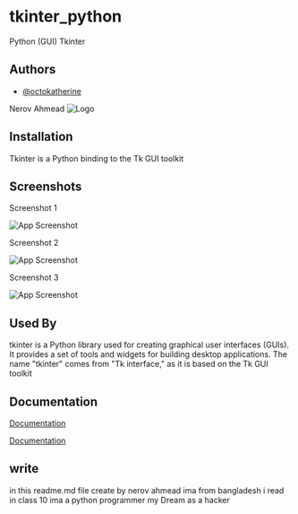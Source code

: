 
# tkinter_python

Python (GUI) Tkinter

## Authors

- [@octokatherine](https://www.github.com/octokatherine)

Nerov Ahmead
![Logo](https://fiverr-res.cloudinary.com/images/t_main1,q_auto,f_auto,q_auto,f_auto/gigs/264312438/original/49036c8efeb3af3d7e465fb5bf19aefd40fe1948/create-a-python-gui-using-tkinter-application.jpg)


## Installation

Tkinter is a Python binding to the Tk GUI toolkit
    
## Screenshots

Screenshot 1

![App Screenshot](https://tkdocs.com/images/themes.png)

Screenshot 2

![App Screenshot](https://www.yagisanatode.com/wp-content/uploads/2018/02/centerposition.png)


Screenshot 3

![App Screenshot](https://code-projects.org/wp-content/uploads/2021/12/rf.jpg)
## Used By

tkinter is a Python library used for creating graphical user interfaces (GUIs). It provides a set of tools and widgets for building desktop applications. The name "tkinter" comes from "Tk interface," as it is based on the Tk GUI toolkit


## Documentation

[Documentation](https://docs.python.org/3/library/tk.html)

[Documentation](https://anzeljg.github.io/rin2/book2/2405/docs/tkinter/index.html)

## write
in this readme.md file create by nerov ahmead
ima from bangladesh
i read in class 10
ima a python programmer
my Dream as a hacker